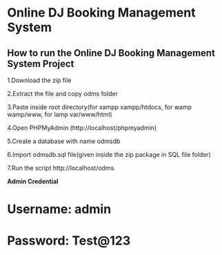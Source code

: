 # Online DJ Booking Management System 

## How to run the Online DJ Booking Management System Project 

1.Download the zip file

2.Extract the file and copy odms folder

3.Paste inside root directory(for xampp xampp/htdocs, for wamp wamp/www, for lamp var/www/html)

4.Open PHPMyAdmin (http://localhost/phpmyadmin)

5.Create a database with name odmsdb

6.Import odmsdb.sql file(given inside the zip package in SQL file folder)

7.Run the script http://localhost/odms

****************************Admin Credential****************************

# Username: admin
# Password: Test@123
